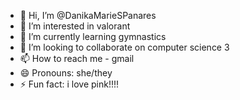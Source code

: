 - 👋 Hi, I’m @DanikaMarieSPanares
- 👀 I’m interested in valorant
- 🌱 I’m currently learning gymnastics
- 💞️ I’m looking to collaborate on computer science 3
- 📫 How to reach me - gmail
- 😄 Pronouns: she/they
- ⚡ Fun fact: i love pink!!!!

<!---
DanikaMarieSPanares/DanikaMarieSPanares is a ✨ special ✨ repository because its `README.md` (this file) appears on your GitHub profile.
You can click the Preview link to take a look at your changes.
--->
